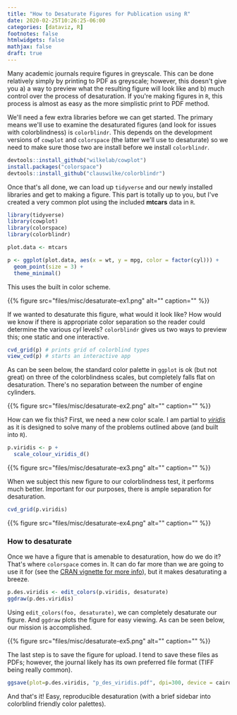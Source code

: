 ```yaml
---
title: "How to Desaturate Figures for Publication using R"
date: 2020-02-25T10:26:25-06:00
categories: [dataviz, R]
footnotes: false
htmlwidgets: false
mathjax: false
draft: true
---
```


Many academic journals require figures in greyscale. This can be done relatively simply by printing to PDF as greyscale; however, this doesn't give you a) a way to preview what the resulting figure will look like and b) much control over the process of desaturation. If you're making figures in ```R```, this process is almost as easy as the more simplistic print to PDF method.

<!--more-->
We'll need a few extra libraries before we can get started. The primary means we'll use to examine the desaturated figures (and look for issues with colorblindness) is ```colorblindr```. This depends on the development versions of ```cowplot``` and ```colorspace``` (the latter we'll use to desaturate) so we need to make sure those two are install before we install ```colorblindr```.

``` R
devtools::install_github("wilkelab/cowplot")
install.packages("colorspace")
devtools::install_github("clauswilke/colorblindr")
```

Once that's all done, we can load up ```tidyverse``` and our newly installed libraries and get to making a figure. This part is totally up to you, but I've created a very common plot using the included **mtcars** data in ```R```.

```R
library(tidyverse)
library(cowplot)
library(colorspace)
library(colorblindr)

plot.data <- mtcars

p <- ggplot(plot.data, aes(x = wt, y = mpg, color = factor(cyl))) +
  geom_point(size = 3) +
  theme_minimal()
```

This uses the built in color scheme.

{{% figure src="files/misc/desaturate-ex1.png" alt="" caption="" %}}

If we wanted to desaturate this figure, what would it look like? How would we know if there is appropriate color separation so the reader could determine the various *cyl* levels? ```colorblindr``` gives us two ways to preview this; one static and one interactive.

```R
cvd_grid(p) # prints grid of colorblind types
view_cvd(p) # starts an interactive app
```

As can be seen below, the standard color palette in ```ggplot``` is ok (but not great) on three of the colorblindness scales, but completely falls flat on desaturation. There's no separation between the number of engine cylinders.

{{% figure src="files/misc/desaturate-ex2.png" alt="" caption="" %}}

How can we fix this? First, we need a new color scale. I am partial to *[viridis](https://cran.r-project.org/web/packages/viridis/vignettes/intro-to-viridis.html)* as it is designed to solve many of the problems outlined above (and built into ```R```).

```R
p.viridis <- p +
  scale_colour_viridis_d()
```

{{% figure src="files/misc/desaturate-ex3.png" alt="" caption="" %}}

When we subject this new figure to our colorblindness test, it performs much better. Important for our purposes, there is ample separation for desaturation.
```R
cvd_grid(p.viridis)
```

{{% figure src="files/misc/desaturate-ex4.png" alt="" caption="" %}}

### How to desaturate
Once we have a figure that is amenable to desaturation, how do we do it? That's where ```colorspace``` comes in. It can do far more than we are going to use it for (see the [CRAN vignette for more info](https://cran.r-project.org/web/packages/colorspace/vignettes/colorspace.html)), but it makes desaturating a breeze.

```R
p.des.viridis <- edit_colors(p.viridis, desaturate)
ggdraw(p.des.viridis)
```

Using ```edit_colors(foo, desaturate)```, we can completely desaturate our figure. And ```ggdraw``` plots the figure for easy viewing. As can be seen below, our mission is accomplished.

{{% figure src="files/misc/desaturate-ex5.png" alt="" caption="" %}}

The last step is to save the figure for upload. I tend to save these files as PDFs; however, the journal likely has its own preferred file format (TIFF being really common).

```R
ggsave(plot=p.des.viridis, "p_des_viridis.pdf", dpi=300, device = cairo_pdf)
```

And that's it! Easy, reproducible desaturation (with a brief sidebar into colorblind friendly color palettes).
